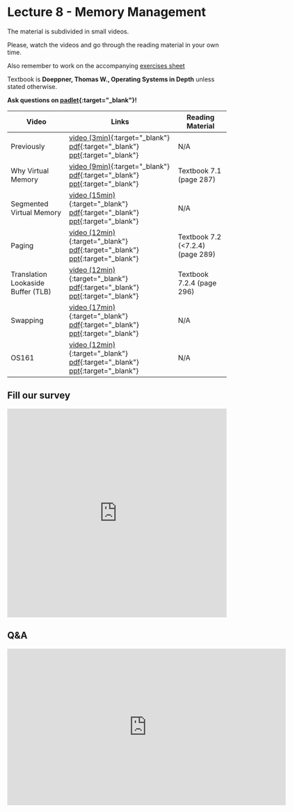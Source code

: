 # Lecture 8 - Memory Management

The material is subdivided in small videos.

Please, watch the videos and go through the reading material in your own time.

Also remember to work on the accompanying [exercises sheet](../exercises/EXERCISES8.html)

Textbook is **Doeppner, Thomas W., Operating Systems in Depth** unless stated otherwise.

**Ask questions on [padlet](https://uob.padlet.org/sanjayrawat/jv0uylswqwh3mga0){:target="_blank"}!**

| Video                   | Links                     |        Reading Material                                                                                                                                                                                      |
|-------------------------|---------------------------|----------------------------------------------------------------------------------------------------------------------------------------------------------------------------------------------|
| Previously | [video (3min)](https://web.microsoftstream.com/video/5c81835c-48a4-45cb-81f3-6db18d79025e){:target="_blank"}  [pdf](../slides/W8/notes1.pdf){:target="_blank"}  [ppt](../slides/W8/memory1.odp){:target="_blank"}  | N/A |
| Why Virtual Memory | [video (9min)](https://web.microsoftstream.com/video/dbb10a6e-6d61-44de-b47f-896feb65338d){:target="_blank"}  [pdf](../slides/W8/notes2.pdf){:target="_blank"}  [ppt](../slides/W8/memory2.odp){:target="_blank"}  | Textbook 7.1 (page 287) |
| Segmented Virtual Memory | [video (15min)](https://web.microsoftstream.com/video/682f03d1-dfae-4f68-b708-086795073044){:target="_blank"}  [pdf](../slides/W8/notes3.pdf){:target="_blank"}  [ppt](../slides/W8/memory3.odp){:target="_blank"}  | N/A |
| Paging | [video (12min)](https://web.microsoftstream.com/video/fd11b7b7-40ba-45ba-b9ff-d4ccaf05c949){:target="_blank"}  [pdf](../slides/W8/notes4.pdf){:target="_blank"}  [ppt](../slides/W8/memory4.odp){:target="_blank"}  | Textbook 7.2 (<7.2.4) (page 289) |
| Translation Lookaside Buffer (TLB) | [video (12min)](https://web.microsoftstream.com/video/e9bcff70-e196-4bfc-a386-b06a08001ffe){:target="_blank"}  [pdf](../slides/W8/notes5.pdf){:target="_blank"}  [ppt](../slides/W8/memory5.odp){:target="_blank"}  | Textbook 7.2.4 (page 296) |
| Swapping | [video (17min)](https://web.microsoftstream.com/video/6e6f8704-6924-49e3-9001-710d9f5ef495){:target="_blank"}  [pdf](../slides/W8/notes6.pdf){:target="_blank"}  [ppt](../slides/W8/memory6.odp){:target="_blank"}  | N/A |
| OS161 | [video (12min)](https://web.microsoftstream.com/video/560e7b66-2dfa-41bd-b155-2b92cf27b940){:target="_blank"}  [pdf](../slides/W8/notes7.pdf){:target="_blank"}  [ppt](../slides/W8/memory7.odp){:target="_blank"}  | N/A |

## Fill our survey

<iframe width="640px" height= "480px" src= "https://forms.office.com/Pages/ResponsePage.aspx?id=MH_ksn3NTkql2rGM8aQVG5N9pWWUNd5Khd6GR62JgsZUMEZKRUhXRklNT1VKMTJaV0taWkFZUlhPSC4u&embed=true" frameborder= "0" marginwidth= "0" marginheight= "0" style= "border: none; max-width:100%; max-height:100vh" allowfullscreen webkitallowfullscreen mozallowfullscreen msallowfullscreen> </iframe>

## Q&A

<iframe width="640" height="360" src="https://web.microsoftstream.com/embed/video/affb1dbf-f927-4942-935b-96488baaeeb1?autoplay=false&amp;showinfo=true" allowfullscreen style="border:none;"></iframe>
